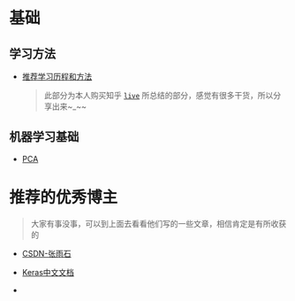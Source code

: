 # 基础
## 学习方法
- [推荐学习历程和方法](./blog/how-to-learning-machine-learning-and-cv.md)
    > 此部分为本人购买知乎 [``live``](https://www.zhihu.com/lives/848170558016356352) 所总结的部分，感觉有很多干货，所以分享出来~_~~

## 机器学习基础
- [PCA]()

# 推荐的优秀博主

> 大家有事没事，可以到上面去看看他们写的一些文章，相信肯定是有所收获的


- [CSDN-张雨石](https://blog.csdn.net/stdcoutzyx/article/details/79117869)

- [Keras中文文档](http://keras-cn.readthedocs.io/en/latest/layers/convolutional_layer/)

- []()